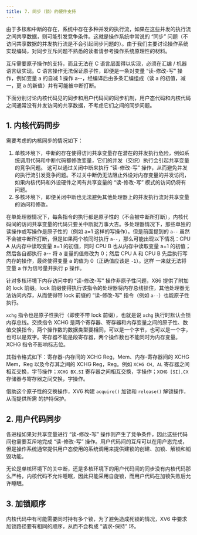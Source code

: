```yaml
---
title: 7. 同步（锁）的硬件支持 
---
```


由于多核和中断的存在，系统中存在多种并发的执行流，如果在这些并发的执行流之间共享数据，则可能引发竞争条件。这就是操作系统中常说的 “同步” 问题（不访问共享数据的并发执行流是不会引起同步问题的）。由于我们主要讨论操作系统实现编码，对同步互斥问题不熟悉的读者请参考操作系统原理性的材料。

互斥需要原子操作的支持，而且无法在 C 语言层面得以实现，必须在汇编 / 机器语言级实现。C 语言操作无法保证原子性，即便是一条对变量 “读-修改-写” 操作，例如变量 a 的自减 1 操作 a--，经编译后由多条汇编组成（读 a 的初值，减一，更 a 的新值）并有可能被中断打断。

下面分别讨论内核代码见的同步和用户代码间的同步机制，用户态代码和内核代码之间通常没有并发访问的共享数据，不考虑它们之间的同步问题。 

## 1. 内核代码同步

需要考虑的内核同步的情况如下： 

1. 单核环境下，中断的存在使得访问共享变量存在潜在的并发执行危险，例如系统调用代码和中断代码都修改变量，它们的并发（交织）执行会引起共享变量的竞争问题。 这可以通过关闭中断来执行 “读-修改-写” 操作，从而避免并发的执行流引发竞争问题。不过关中断仍无法阻止外设对内存变量的并发访问，如果内核代码和外设硬件之间有共享变量的 “读-修改-写” 模式的访问仍将有问题。
2.  多核环境下，即便关闭中断也无法避免其他处理器上的并发执行流对共享变量的访问和修改。

在单处理器情况下，每条指令的执行都是原子性的（不会被中断所打断），内核代码间的访问共享变量的代码只要关中断就万事大吉。多处理器情况下，那些单独的读操作或写操作是原子性的（例如 a=1 这样的写操作）。但是前面提到的 `a--` 虽然不会被中断所打断，但是如果两个核同时执行 `a--`，那么可能出现以下情况：CPU A 从内存中读取变量 a=1 的初值，同时 CPU B 也从内存中读取变量 a=1 的初值；然后各自都执行 a-- 将 a 变量的值修改为 0；然后 CPU A 和 CPU B 先后执行写内存的操作，最终使得变量 a 的值为 0（正确值应该是 `-1`）。这样 一来就无法将变量 a 作为信号量并执行 p 操作。 

针对多核环境下内存访问中的 “读-修改-写” 操作非原子性问题，X86 提供了附加的 lock 前缀。lock 前缀使得执行该指令的处理器将内存总线锁住，其他处理器无法访问内存，从而使得带 lock 前缀的 “读-修改-写” 指令（例如 `a--`）也能原子性执行。

`xchg` 指令也是原子性执行（即使不带 lock 前缀），也就是说 `xchg` 执行时默认会锁内存总线。交换指令 XCHG 是两个寄存器、寄存器和内存变量之间的原子性、数值交换指令，两个操作数的数据类型要相同，可以是一个字节，也可以是一个字，也可以是双字。寄存器不能是段寄存器，两个操作数也不能同时为内存变量。 XCHG 指令不影响标志位。 

其指令格式如下：寄存器-内存间的 XCHG Reg，Mem、内存-寄存器间的 XCHG Mem，Reg 以及今存其之间的 XCHG Reg，Reg。例如 `XCHG CH, AL` 寄存器之间相互交换，字节操作；`XCHG BX,SI` 寄存器之间相互交换，字操作；`XCHG [SI],CX` 存储器与寄存器之间交换，字操作。 

借助这个原子性的交换操作，XV6 构建 `acquire()` 加锁和 `release()` 解锁操作，从而提供所需 的护持保护。

## 2. 用户代码同步

各进程如果对共享变量进行 “读-修改-写” 操作则产生了竞争条件，因此这些代码间也需要互斥地完成 “读-修改-写” 操作。用户代码间的互斥可以在用户态完成，但是操作系统通常提供用户态使用的系统调用来提供建锁的创建、加锁、解锁和销毁功能。

无论是单核环境下的关中断，还是多核环境下的用户代码间的同步没有内核代码那么严格，内核代码不允许睡眠，因此只能采用自旋锁，而用户代码在加锁失败后允许睡眠。

## 3. 加锁顺序

内核代码中有可能需要同时持有多个锁，为了避免造成死锁的情况，XV6 中要求加锁路径要有相同的顺序，从而不会构成 “请求-保持” 环。

 